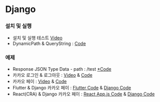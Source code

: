 # Django

### 설치 및 실행
- 설치 및 실행 테스트 [Video](https://youtu.be/WTnRqnABiVg)
- DynamicPath & QueryString : [Code](https://github.com/doyle-flutter/djangoStartApp/tree/main/django_kakao/mytestsite/mytestsite)

### 예제

- Response JSON Type Data - path : /test [*Code](https://github.com/doyle-flutter/djangoStartApp/blob/main/django_kakao/mytestsite/kakao/views.py)
- 카카오 로그인 & 로그아웃 : [Video](https://youtu.be/Oe30UWEDjgo) & [Code](https://github.com/doyle-flutter/djangoStartApp)
- 카카오 페이 : [Video](https://youtu.be/3C6WtlnhdsY) & [Code](https://github.com/doyle-flutter/djangoStartApp)
- Flutter & Django 카카오 페이 : [Flutter Code](https://github.com/doyle-flutter/Recipe/blob/master/withDjango/kakaopay/main.dart) & [Django Code](https://github.com/doyle-flutter/djangoStartApp)
- React(CRA) & Django 카카오 페이 : [React App.js Code](https://gist.github.com/doyle-flutter/24a47d3c066001c8d9d6245ee0bc9b59) & [Django Code](https://github.com/doyle-flutter/djangoStartApp)